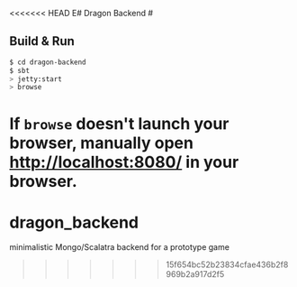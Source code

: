 <<<<<<< HEAD
E# Dragon Backend #

## Build & Run ##

```sh
$ cd dragon-backend
$ sbt
> jetty:start
> browse
```

If `browse` doesn't launch your browser, manually open [http://localhost:8080/](http://localhost:8080/) in your browser.
=======
# dragon_backend
minimalistic Mongo/Scalatra backend for a prototype game
>>>>>>> 15f654bc52b23834cfae436b2f8969b2a917d2f5
